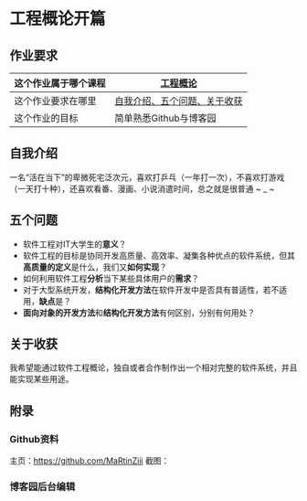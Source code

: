 # 工程概论开篇

## 作业要求
| 这个作业属于哪个课程 | [工程概论](https://edu.cnblogs.com/campus/jmu/ComputerScience21/) |
| ----------------- |--------------- |
| 这个作业要求在哪里| [自我介绍、五个问题、关于收获](https://edu.cnblogs.com/campus/jmu/ComputerScience21/homework/13033) |
| 这个作业的目标 | 简单熟悉Github与博客园 |

## 自我介绍
一名“活在当下”的卑微死宅泛次元，喜欢打乒乓（一年打一次），不喜欢打游戏（一天打十种），还喜欢看番、漫画、小说消遣时间，总之就是很普通 ~ _ ~
<!-- 我是院审糕手 -->

## 五个问题
+ 软件工程对IT大学生的**意义**？
+ 软件工程的目标是协同开发高质量、高效率、凝集各种优点的软件系统，但其**高质量的定义**是什么，我们又**如何实现**？
+ 如何利用软件工程**分析**当下某些具体用户的**需求**？
+ 对于大型系统开发，**结构化开发方法**在软件开发中是否具有普适性，若不适用，**缺点**是？
+ **面向对象的开发方法**和**结构化开发方法**有何区别，分别有何用处？
<!-- “愚蠢”的问题 -->

## 关于收获
  我希望能通过软件工程概论，独自或者合作制作出一个相对完整的软件系统，并且能实现某些用途。

## 附录
### Github资料
主页：https://github.com/MaRtinZiii
截图：![]()
### 博客园后台编辑
![]()
